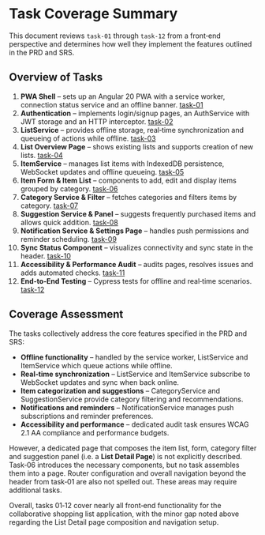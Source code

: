 # Task Coverage Summary

This document reviews `task-01` through `task-12` from a front‑end perspective and determines how well they implement the features outlined in the PRD and SRS.

## Overview of Tasks

1. **PWA Shell** – sets up an Angular 20 PWA with a service worker, connection status service and an offline banner. [task-01](task-01.md)
2. **Authentication** – implements login/signup pages, an AuthService with JWT storage and an HTTP interceptor. [task-02](task-02.md)
3. **ListService** – provides offline storage, real‑time synchronization and queueing of actions while offline. [task-03](task-03.md)
4. **List Overview Page** – shows existing lists and supports creation of new lists. [task-04](task-04.md)
5. **ItemService** – manages list items with IndexedDB persistence, WebSocket updates and offline queueing. [task-05](task-05.md)
6. **Item Form & Item List** – components to add, edit and display items grouped by category. [task-06](task-06.md)
7. **Category Service & Filter** – fetches categories and filters items by category. [task-07](task-07.md)
8. **Suggestion Service & Panel** – suggests frequently purchased items and allows quick addition. [task-08](task-08.md)
9. **Notification Service & Settings Page** – handles push permissions and reminder scheduling. [task-09](task-09.md)
10. **Sync Status Component** – visualizes connectivity and sync state in the header. [task-10](task-10.md)
11. **Accessibility & Performance Audit** – audits pages, resolves issues and adds automated checks. [task-11](task-11.md)
12. **End‑to‑End Testing** – Cypress tests for offline and real‑time scenarios. [task-12](task-12.md)

## Coverage Assessment

The tasks collectively address the core features specified in the PRD and SRS:

- **Offline functionality** – handled by the service worker, ListService and ItemService which queue actions while offline.
- **Real‑time synchronization** – ListService and ItemService subscribe to WebSocket updates and sync when back online.
- **Item categorization and suggestions** – CategoryService and SuggestionService provide category filtering and recommendations.
- **Notifications and reminders** – NotificationService manages push subscriptions and reminder preferences.
- **Accessibility and performance** – dedicated audit task ensures WCAG 2.1 AA compliance and performance budgets.

However, a dedicated page that composes the item list, form, category filter and suggestion panel (i.e. a **List Detail Page**) is not explicitly described. Task‑06 introduces the necessary components, but no task assembles them into a page. Router configuration and overall navigation beyond the header from task‑01 are also not spelled out. These areas may require additional tasks.

Overall, tasks 01‑12 cover nearly all front‑end functionality for the collaborative shopping list application, with the minor gap noted above regarding the List Detail page composition and navigation setup.
